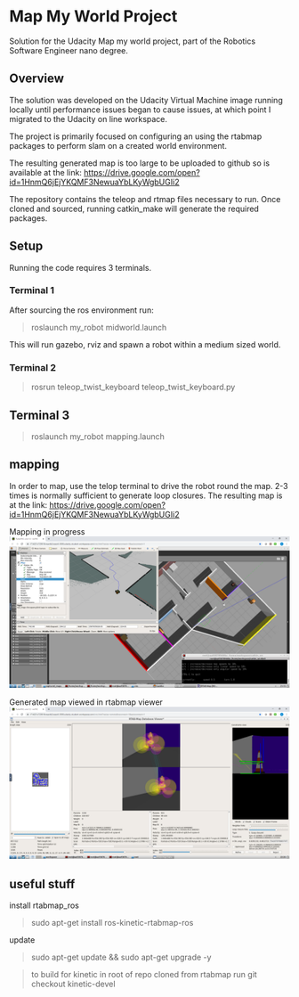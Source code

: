 # Map My World Project

Solution for the Udacity Map my world project, part of the Robotics Software Engineer nano degree.

## Overview

The solution was developed on the Udacity Virtual Machine image running locally until performance issues began to cause issues, at which point I migrated to the Udacity on line workspace.

The project is primarily focused on configuring an using the rtabmap packages to perform slam on a created world environment.

The resulting generated map is too large to be uploaded to github so is available at the link:
https://drive.google.com/open?id=1HnmQ6jEjYKQMF3NewuaYbLKyWgbUGIi2

The repository contains the teleop and rtmap files necessary to run.
Once cloned and sourced, running catkin_make will generate the required packages.



## Setup

Running the code requires 3 terminals.

### Terminal 1

After sourcing the ros environment run:

> roslaunch my_robot midworld.launch

This will run gazebo, rviz and spawn a robot within a medium sized world.

### Terminal 2

> rosrun teleop_twist_keyboard teleop_twist_keyboard.py

## Terminal 3

> roslaunch my_robot mapping.launch


## mapping
In order to map, use the telop terminal to drive the robot round the map. 2-3 times is normally sufficient to generate loop closures.
The resulting map is at the link:
https://drive.google.com/open?id=1HnmQ6jEjYKQMF3NewuaYbLKyWgbUGIi2

Mapping in progress
![Alt text](/screenshots/mapping_in_progress.png?raw=true "mapping")

Generated map viewed in rtabmap viewer
![Alt text](/screenshots/database_view.png?raw=true "rtabmap db view")



## useful stuff

install rtabmap_ros
> sudo apt-get install ros-kinetic-rtabmap-ros

update
> sudo apt-get update && sudo apt-get upgrade -y

> to build for kinetic in root of repo cloned from rtabmap run git checkout kinetic-devel

